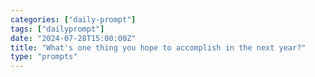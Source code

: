 ```yaml
---
categories: ["daily-prompt"]
tags: ["dailyprompt"]
date: "2024-07-28T15:00:00Z"
title: "What's one thing you hope to accomplish in the next year?"
type: "prompts"
---
```

